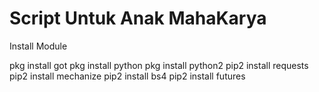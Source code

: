 # Script Untuk Anak MahaKarya

Install Module

pkg install got
pkg install python
pkg install python2
pip2 install requests
pip2 install mechanize
pip2 install bs4
pip2 install futures
